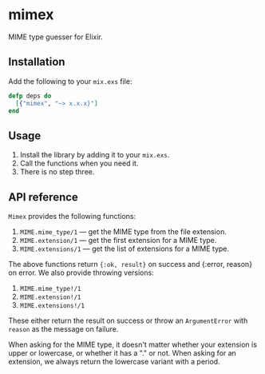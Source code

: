# mimex

MIME type guesser for Elixir.

## Installation

Add the following to your `mix.exs` file:

``` elixir
defp deps do
  [{"mimex", "~> x.x.x}"]
end
```

## Usage

 1. Install the library by adding it to your `mix.exs`.
 2. Call the functions when you need it.
 3. There is no step three.

## API reference

`Mimex` provides the following functions:

 1. `MIME.mime_type/1` &mdash; get the MIME type from the file extension.
 2. `MIME.extension/1` &mdash; get the first extension for a MIME type.
 3. `MIME.extensions/1` &mdash; get the list of extensions for a MIME type.

The above functions return `{:ok, result}` on success and {:error, reason} on
error. We also provide throwing versions:

 1. `MIME.mime_type!/1`
 2. `MIME.extension!/1`
 3. `MIME.extensions!/1`

These either return the result on success or throw an `ArgumentError` with
`reason` as the message on failure.

When asking for the MIME type, it doesn't matter whether your extension is upper
or lowercase, or whether it has a "." or not. When asking for an extension, we
always return the lowercase variant with a period.
